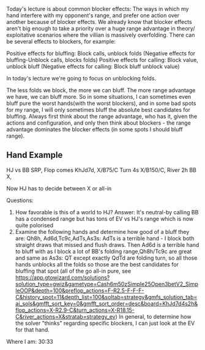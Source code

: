 

Today's lecture is about common blocker effects: 
	The ways in which my hand interfere with my opponent's range, and prefer one action over another because of blocker effects. We already know that blocker effects aren't big enough to take a priority over a huge range advantage in theory/ exploitative scenarios where the villian is massively overfolding.
There can be several effects to blockers, for example:

Positive effects for bluffing: Block calls, unblock folds
(Negative effects for bluffing-Unblock calls, blocks folds)
Positive effects for calling: Block value, unblock bluff
(Negative effects for calling: Block bluff unblock value)

In today's lecture we're going to focus on unblocking folds.


The less folds we block, the more we can bluff. The more range advantage we have, we can bluff more. So in some situations, I can sometimes even bluff pure the worst hands(with the worst blockers), and in some bad spots for my range, I will only sometimes bluff the absolute best candidates for bluffing. Always first think about the range advantage, who has it, given the actions and configuration, and only then think about blockers - the range advantage dominates the blocker effects (in some spots I should bluff range).


## Hand Example

HJ vs BB SRP,
Flop comes KhJd7d, X/B75/C Turn 4s X/B150/C, River 2h BB X,

Now HJ has to decide between X or all-in

Questions:
1. How favorable is this of a world to HJ? Answer: It's neutral-by calling BB has a condensed range but has tons of EV vs HJ's range which is now quite polorised
2. Examine the following hands and determine how good of a bluff they are: Qh8h, Ad6d,Tc9c,AdTs,As3s: AdTs is a terrible hand  - I block both straight draws that missed and flush draws. Then Ad6d is a terrible hand to bluff with as I block a lot of BB's folding range,Qh8h/Tc9c are great and same as As3s: QT except exactly QdTd are folding turn, so all those hands unblocks all the folds so those are the best candidates for bluffing that spot (all of the go all-in pure, see https://app.gtowizard.com/solutions?solution_type=gwiz&gametype=Cash6m50zSimple25Open3betV2_SimpleOOP&depth=100&preflop_actions=F-R2.5-F-F-F-C&history_spot=11&depth_list=100&soltab=strategy&gmfs_solution_tab=ai_sols&gmfft_sort_key=0&gmfft_sort_order=desc&board=KhJd7d4s2h&flop_actions=X-R2.9-C&turn_actions=X-R18.15-C&river_actions=X&stratab=strategy_ev)
In general, to determine how the solver "thinks" regarding specific blockers, I can just look at the EV for that hand.


Where I am: 30:33